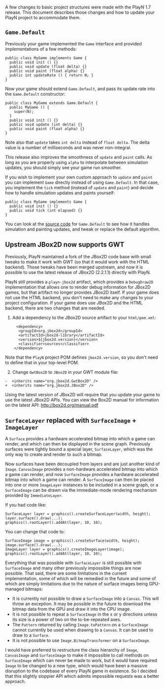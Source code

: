 A few changes to basic project structures were made with the PlayN 1.7 release. This document
describes those changes and how to update your PlayN project to accommodate them.

## `Game.Default` ##

Previously your game implemented the `Game` interface and provided implementations of a few
methods:

```
public class MyGame implements Game {
  public void init () {}
  public void update (float delta) {}
  public void paint (float alpha) {}
  public int updateRate () { return N; }
}
```

Now your game should extend `Game.Default`, and pass its update rate into the `Game.Default`
constructor:

```
public class MyGame extends Game.Default {
  public MyGame () {
    super(N);
  }
  public void init () {}
  public void update (int delta) {}
  public void paint (float alpha) {}
}
```

Note also that `update` takes `int delta` instead of `float delta`. The delta value is a number of
milliseconds and was never non-integral.

This release also improves the smoothness of `update` and `paint` calls. As long as you are
properly using `alpha` to interpolate between simulation updates, you should simply see your game
run smoother.

If you wish to implement your own custom approach to `update` and `paint` you can implement `Game`
directly instead of using `Game.Default`. In that case, you implement the `tick` method (instead of
`update` and `paint`) and decide how to handle simulation updates and paints yourself:

```
public class MyGame implements Game {
  public void init () {}
  public void tick (int elapsed) {}
}
```

You can look at the
[source code](https://github.com/threerings/playn/blob/master/core/src/playn/core/Game.java) for
`Game.Default` to see how it handles simulation and painting updates, and tweak or replace the
default algorithm.

## Upstream JBox2D now supports GWT ##

Previously, PlayN maintained a fork of the JBox2D code base with small tweaks to make it work with
GWT (so that it would work with the HTML backend). Those tweaks have been merged upstream, and now
it is possible to use the latest release of JBox2D (2.2.1.1) directly with PlayN.

PlayN still provides a `playn-jbox2d` artifact, which provides a `DebugDraw2D` implementation that
allows one to render debug information for JBox2D games, but that artifact no longer provides
JBox2D itself. If your game does not use the HTML backend, you don't need to make any changes to
your project configuration. If your game does use JBox2D and the HTML backend, there are two
changes that are needed.

1. Add a dependency to the JBox2D source artifact to your `html/pom.xml`:

```
     <dependency>
      <groupId>org.jbox2d</groupId>
      <artifactId>jbox2d-library</artifactId>
      <version>${jbox2d.version}</version>
      <classifier>sources</classifier>
    </dependency>
```

Note that the `PlayN` project POM defines `jbox2d.version`, so you don't need to define that in
your top-level POM.

2. Change `GwtBox2D` to `JBox2D` in your GWT module file:

```
-  <inherits name="org.jbox2d.GwtBox2D" />
+  <inherits name="org.jbox2d.JBox2D" />
```

Using the latest version of JBox2D will require that you update your game to use the latest JBox2D
APIs. You can view the Box2D manual for information on the latest API: http://box2d.org/manual.pdf

## `SurfaceLayer` replaced with `SurfaceImage` + `ImageLayer` ##

A `Surface` provides a hardware accelerated bitmap into which a game can render, and which can then
be displayed in the scene graph. Previously surfaces were tightly bound a special layer,
`SurfaceLayer`, which was the only way to create and render to such a bitmap.

Now surfaces have been decoupled from layers and are just another kind of `Image`. `CanvasImage`
provides a non-hardware accelerated bitmap into which a game can render, and now `SurfaceImage`
provides a hardware accelerated bitmap into which a game can render. A `SurfaceImage` can then be
placed into one or more `ImageLayer` instances to be included in a scene graph, or a `SurfaceImage`
can be drawn via the immediate-mode rendering mechanism provided by `ImmediateLayer`.

If you had code like:

```
SurfaceLayer layer = graphics().createSurfaceLayer(width, height);
layer.surface().draw(...);
graphics().rootLayer().addAt(layer, 10, 10);
```

You can change that code to:

```
SurfaceImage image = graphics().createSurface(width, height);
image.surface().draw(...);
ImageLayer layer = graphics().createImageLayer(image);
graphics().rootLayer().addAt(layer, 10, 10);
```

Everything that was possible with `SurfaceLayer` is still possible with `SurfaceImage` and many
other previously impossible things are now possible. That said, there are some limitations in the
current implementation, some of which will be remedied in the future and some of which are simply
limitations due to the nature of surface images being GPU-managed bitmaps:

  * It is currently not possible to draw a `SurfaceImage` into a `Canvas`. This will throw an exception. It may be possible in the future to download the bitmap data from the GPU and draw it into the CPU image.
  * It is not possible to repeat a `SurfaceImage` in the x or y directions unless its size is a power of two on the to-be-repeated axes.
  * The `Pattern` returned by calling `Image.toPattern` on a `SurfaceImage` cannot currently be used when drawing to a `Canvas`. It can be used to draw to a `Surface`.
  * It is not possible to use `Image.BitmapTransformer` on a `SurfaceImage`.

I would have preferred to restructure the class hierarchy of `Image`, `CanvasImage` and
`SurfaceImage` to make it impossible to call methods on `SurfaceImage` which can never be made to
work, but it would have required `Image` to be changed to a new type, which would have been a
massive disruption to the codebase of every PlayN game in existence. So I decided that this
slightly sloppier API which admits impossible requests was a better approach.